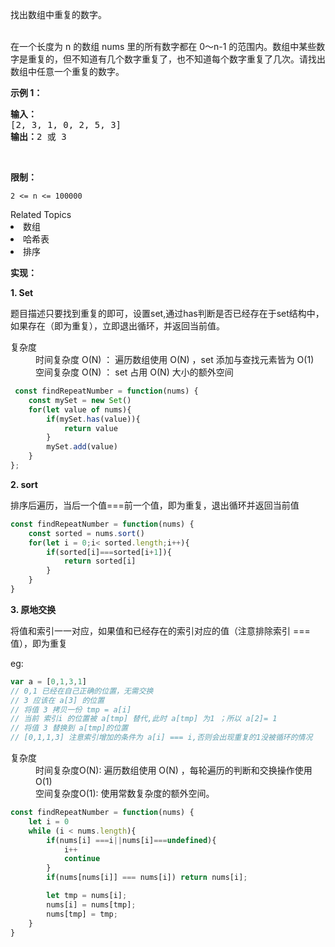 <p>找出数组中重复的数字。</p>

<p><br>
在一个长度为 n 的数组 nums 里的所有数字都在 0～n-1 的范围内。数组中某些数字是重复的，但不知道有几个数字重复了，也不知道每个数字重复了几次。请找出数组中任意一个重复的数字。</p>

<p><strong>示例 1：</strong></p>

<pre><strong>输入：</strong>
[2, 3, 1, 0, 2, 5, 3]
<strong>输出：</strong>2 或 3 
</pre>

<p>&nbsp;</p>

<p><strong>限制：</strong></p>

<p><code>2 &lt;= n &lt;= 100000</code></p>
<div><div>Related Topics</div><div><li>数组</li><li>哈希表</li><li>排序</li></div></div></div>

<p><strong>实现：</strong></p>

**1. Set**

<p>
题目描述只要找到重复的即可，设置set,通过has判断是否已经存在于set结构中，如果存在（即为重复），立即退出循环，并返回当前值。
</p>

<dl>
<dt>复杂度</dt>
<dd>时间复杂度 O(N) ： 遍历数组使用 O(N) ，set 添加与查找元素皆为 O(1)</dd>
<dd>空间复杂度 O(N) ： set 占用 O(N) 大小的额外空间</dd>
</dl>

```javascript
 const findRepeatNumber = function(nums) {
    const mySet = new Set()
    for(let value of nums){
        if(mySet.has(value)){
            return value
        }
        mySet.add(value)
    }
};
```
**2. sort**

排序后遍历，当后一个值===前一个值，即为重复，退出循环并返回当前值

```javascript
const findRepeatNumber = function(nums) {
    const sorted = nums.sort()
    for(let i = 0;i< sorted.length;i++){
        if(sorted[i]===sorted[i+1]){
            return sorted[i]
        }
    }
}
```

**3. 原地交换**

将值和索引一一对应，如果值和已经存在的索引对应的值（注意排除索引 === 值），即为重复
<p>eg:</p>

```javascript
var a = [0,1,3,1]
// 0,1 已经在自己正确的位置，无需交换
// 3 应该在 a[3] 的位置
// 将值 3 拷贝一份 tmp = a[i] 
// 当前 索引i 的位置被 a[tmp] 替代,此时 a[tmp] 为1 ；所以 a[2]= 1
// 将值 3 替换到 a[tmp]的位置
// [0,1,1,3] 注意索引增加的条件为 a[i] === i,否则会出现重复的1没被循环的情况
```

<dl>
<dt>复杂度</dt>
<dd>时间复杂度O(N): 遍历数组使用 O(N) ，每轮遍历的判断和交换操作使用 O(1)</dd>
<dd>空间复杂度O(1): 使用常数复杂度的额外空间。 </dd>
</dl>

```javascript
const findRepeatNumber = function(nums) {
    let i = 0
    while (i < nums.length){
        if(nums[i] ===i||nums[i]===undefined){
            i++
            continue
        }
        if(nums[nums[i]] === nums[i]) return nums[i];

        let tmp = nums[i];
        nums[i] = nums[tmp];
        nums[tmp] = tmp;
    }
}
```


